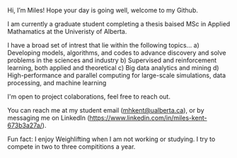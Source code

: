 Hi, I’m Miles! Hope your day is going well, welcome to my Github.

I am currently a graduate student completing a thesis baised MSc in Applied Mathamatics at the Univeristy of Alberta. 

I have a broad set of intrest that lie within the following topics...
a) Developing models, algorithms, and codes to advance discovery and solve problems in the sciences and industry
b) Supervised and reinforcement learning, both applied and theoretical 
c) Big data analytics and mining
d) High-performance and parallel computing for large-scale simulations, data processing, and machine learning

I'm open to project colaborations, feel free to reach out.

You can reach me at my student email (mhkent@ualberta.ca), or by messaging me on LinkedIn (https://www.linkedin.com/in/miles-kent-673b3a27a/). 

Fun fact: I enjoy Weighlifting when I am not working or studying. I try to compete in two to three compititions a year. 

<!---
milsbeary/milsbeary is a ✨ special ✨ repository because its `README.md` (this file) appears on your GitHub profile.
You can click the Preview link to take a look at your changes.
--->
